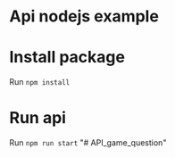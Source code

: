 # Api nodejs example
# Install package
Run `npm install`

# Run api
Run `npm run start`
"# API_game_question" 
